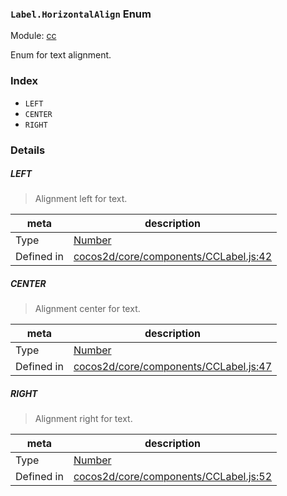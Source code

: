 ### `Label.HorizontalAlign` Enum



Module: [cc](../modules/cc.md)


Enum for text alignment.


### Index
  - `LEFT`
  - `CENTER`
  - `RIGHT`

### Details


##### LEFT

> Alignment left for text.

| meta | description |
|------|-------------|
| Type | <a href="https://developer.mozilla.org/en/JavaScript/Reference/Global_Objects/Number" class="crosslink external" target="_blank">Number</a> |
| Defined in | [cocos2d/core/components/CCLabel.js:42](https://github.com/cocos-creator/engine/blob/e361a2e93351aacda485d2038abd4eba2998a298/cocos2d/core/components/CCLabel.js#L42) |



##### CENTER

> Alignment center for text.

| meta | description |
|------|-------------|
| Type | <a href="https://developer.mozilla.org/en/JavaScript/Reference/Global_Objects/Number" class="crosslink external" target="_blank">Number</a> |
| Defined in | [cocos2d/core/components/CCLabel.js:47](https://github.com/cocos-creator/engine/blob/e361a2e93351aacda485d2038abd4eba2998a298/cocos2d/core/components/CCLabel.js#L47) |



##### RIGHT

> Alignment right for text.

| meta | description |
|------|-------------|
| Type | <a href="https://developer.mozilla.org/en/JavaScript/Reference/Global_Objects/Number" class="crosslink external" target="_blank">Number</a> |
| Defined in | [cocos2d/core/components/CCLabel.js:52](https://github.com/cocos-creator/engine/blob/e361a2e93351aacda485d2038abd4eba2998a298/cocos2d/core/components/CCLabel.js#L52) |


